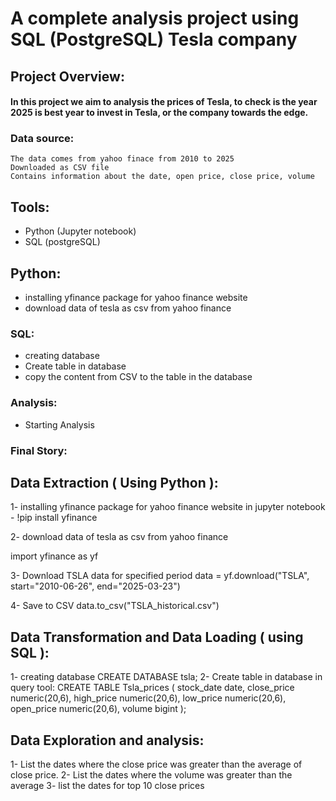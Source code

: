 # A complete analysis project using SQL (PostgreSQL) Tesla company
## Project Overview:
  #### In this project we aim to analysis the prices of Tesla, to check is the year 2025 is best year to invest in Tesla, or the company towards the edge.

### Data source:
    The data comes from yahoo finace from 2010 to 2025
    Downloaded as CSV file
    Contains information about the date, open price, close price, volume
  
## Tools:
- Python (Jupyter notebook)
- SQL (postgreSQL)
## Python:
  - installing yfinance package for yahoo finance website
  - download data of tesla as csv from yahoo finance
### SQL:
  - creating database
  - Create table in database 
  - copy the content from CSV to the table in the database
### Analysis:
  - Starting Analysis
### Final Story: 
## Data Extraction ( Using Python ):
1- installing yfinance package for yahoo finance website
in jupyter notebook
    - !pip install yfinance

2- download data of tesla as csv from yahoo finance

import yfinance as yf

3- Download TSLA data for  specified period
data = yf.download("TSLA", start="2010-06-26", end="2025-03-23")

4- Save to CSV
data.to_csv("TSLA_historical.csv")
## Data Transformation and Data Loading ( using SQL ):
 1- creating database
CREATE DATABASE tsla;
2- Create table in database 
in query tool:
CREATE TABLE Tsla_prices
(
stock_date date,
close_price numeric(20,6),
high_price numeric(20,6),
low_price numeric(20,6),
open_price numeric(20,6),
volume bigint
);
  
## Data Exploration and analysis:
  1- List the  dates where the close price was greater than the average of close price.
  2- List the dates where the volume was greater than the average
  3- list the dates for top 10 close prices


  
